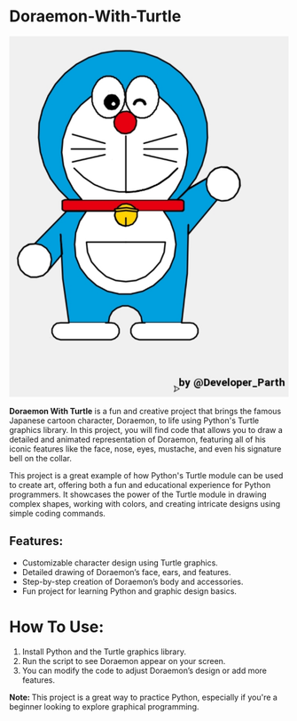 # Doraemon-With-Turtle

<img src="preview.jpg">

<p><b>Doraemon With Turtle</b> is a fun and creative project that brings the famous Japanese cartoon character, Doraemon, to life using Python's Turtle graphics library. In this project, you will find code that allows you to draw a detailed and animated representation of Doraemon, featuring all of his iconic features like the face, nose, eyes, mustache, and even his signature bell on the collar.</p>

<p>This project is a great example of how Python's Turtle module can be used to create art, offering both a fun and educational experience for Python programmers. It showcases the power of the Turtle module in drawing complex shapes, working with colors, and creating intricate designs using simple coding commands.</p>

<h2>Features: </h2>
<ul type="disk">
  <li>Customizable character design using Turtle graphics.</li>
  <li>Detailed drawing of Doraemon’s face, ears, and features.</li>
  <li>Step-by-step creation of Doraemon’s body and accessories.</li>
  <li>Fun project for learning Python and graphic design basics.</li>
</ul>

# How To Use:
<ol type="1">
  <li>Install Python and the Turtle graphics library.</li>
  <li>Run the script to see Doraemon appear on your screen.</li>
<li>You can modify the code to adjust Doraemon’s design or add more features.</li>
</ol>

<p>
  <b>Note: </b>This project is a great way to practice Python, especially if you're a beginner looking to explore graphical programming.
</p>
